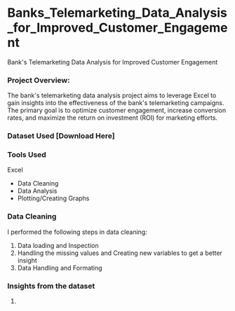 # Banks_Telemarketing_Data_Analysis_for_Improved_Customer_Engagement
Bank's Telemarketing Data Analysis for Improved Customer Engagement


### Project Overview:
  The bank's telemarketing data analysis project aims to leverage Excel to gain insights into the effectiveness of the bank's telemarketing campaigns. The primary goal is to optimize customer engagement, increase conversion rates, and maximize the return on investment (ROI) for marketing efforts.

  ### Dataset Used [Download Here]

### Tools Used

  Excel
  - Data Cleaning
  - Data Analysis
  - Plotting/Creating Graphs

### Data Cleaning

I performed the following steps in data cleaning:
1. Data loading and Inspection
2. Handling the missing values and Creating new variables to get a better insight
3. Data Handling and Formating

### Insights from the dataset

1. 

